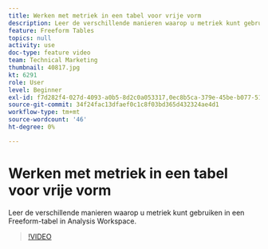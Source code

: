 ```yaml
---
title: Werken met metriek in een tabel voor vrije vorm
description: Leer de verschillende manieren waarop u metriek kunt gebruiken in een Freeform-tabel in Analysis Workspace.
feature: Freeform Tables
topics: null
activity: use
doc-type: feature video
team: Technical Marketing
thumbnail: 40817.jpg
kt: 6291
role: User
level: Beginner
exl-id: f7d282f4-027d-4093-a0b5-8d2c0a053317,0ec8b5ca-379e-45be-b077-514af318f42a
source-git-commit: 34f24fac13dfaef0c1c8f03bd365d432324ae4d1
workflow-type: tm+mt
source-wordcount: '46'
ht-degree: 0%

---
```


# Werken met metriek in een tabel voor vrije vorm

Leer de verschillende manieren waarop u metriek kunt gebruiken in een Freeform-tabel in Analysis Workspace.

>[!VIDEO](https://video.tv.adobe.com/v/40817/?quality=12&learn=on)
